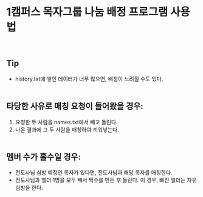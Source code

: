 &nbsp;
# 1캠퍼스 목자그룹 나눔 배정 프로그램 사용법
&nbsp;
## Tip
* history.txt에 쌓인 데이터가 너무 많으면, 배정이 느려질 수도 있다.   
&nbsp;
## 타당한 사유로 매칭 요청이 들어왔을 경우:
1. 요청한 두 사람을 names.txt에서 빼고 돌린다.   
2. 나온 결과에 그 두 사람을 매칭하여 끼워넣는다.   
&nbsp;
## 멤버 수가 홀수일 경우:
* 전도사님 심방 예정인 목자가 있다면, 전도사님과 해당 목자를 매칭한다.   
* 전도사님과 엘더 1명을 모두 빼서 짝수를 만든 후 돌린다. 이 경우, 빠진 엘더는 자유 심방을 한다.   